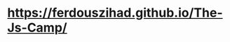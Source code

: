 # <a href="https://ferdouszihad.github.io/The-Js-Camp/">https://ferdouszihad.github.io/The-Js-Camp/</a>
